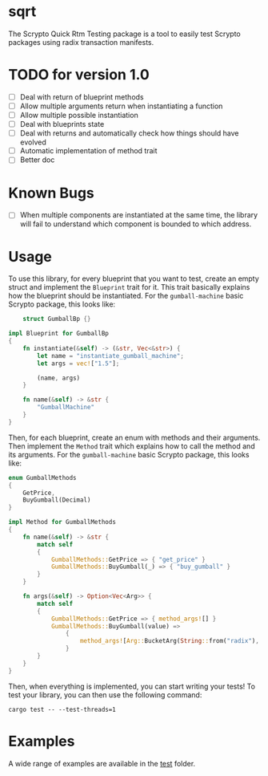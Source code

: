 # sqrt
The Scrypto Quick Rtm Testing package is a tool to easily test Scrypto packages using radix transaction manifests.

# TODO for version 1.0
- [ ] Deal with return of blueprint methods
- [ ] Allow multiple arguments return when instantiating a function
- [ ] Allow multiple possible instantiation
- [ ] Deal with blueprints state 
- [ ] Deal with returns and automatically check how things should have evolved
- [ ] Automatic implementation of method trait
- [ ] Better doc

# Known Bugs

- [ ] When multiple components are instantiated at the same time, the library will fail to understand which component 
is bounded to which address.

# Usage
To use this library, for every blueprint that you want to test, create an empty struct and implement the `Blueprint` 
trait for it. This trait basically explains how the blueprint should be instantiated.
For the `gumball-machine` basic Scrypto package, this looks like:
```Rust
    struct GumballBp {}

impl Blueprint for GumballBp
{
    fn instantiate(&self) -> (&str, Vec<&str>) {
        let name = "instantiate_gumball_machine";
        let args = vec!["1.5"];

        (name, args)
    }

    fn name(&self) -> &str {
        "GumballMachine"
    }
}


```
Then, for each blueprint, create an enum with methods and their arguments. Then implement the `Method` trait which 
explains how to call the method and its arguments.
For the `gumball-machine` basic Scrypto package, this looks like:
```Rust
enum GumballMethods
{
    GetPrice,
    BuyGumball(Decimal)
}

impl Method for GumballMethods
{
    fn name(&self) -> &str {
        match self
        {
            GumballMethods::GetPrice => { "get_price" }
            GumballMethods::BuyGumball(_) => { "buy_gumball" }
        }
    }

    fn args(&self) -> Option<Vec<Arg>> {
        match self
        {
            GumballMethods::GetPrice => { method_args![] }
            GumballMethods::BuyGumball(value) =>
                {
                    method_args![Arg::BucketArg(String::from("radix"), value.clone())]
                }
        }
    }
}
```

Then, when everything is implemented, you can start writing your tests! To test your library, you can then use the
following command:

```shell
cargo test -- --test-threads=1
```

# Examples
A wide range of examples are available in the [test](tests) folder.